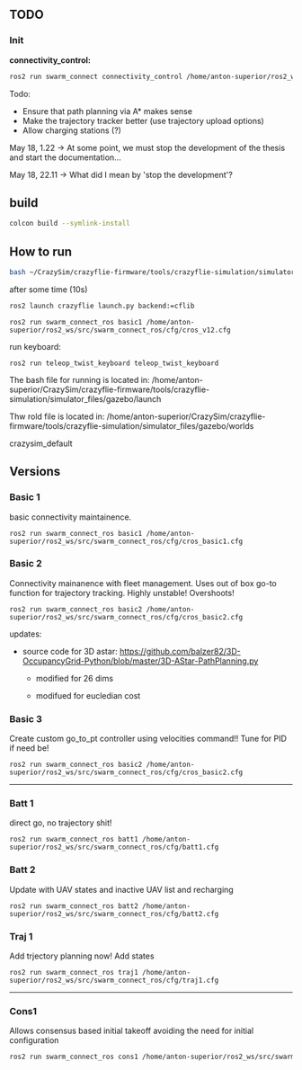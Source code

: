 ## TODO

### Init

**connectivity_control:**

```bash
ros2 run swarm_connect connectivity_control /home/anton-superior/ros2_ws/src/swarm_connect/cfg/cfg1.cfg
```

Todo:

- Ensure that path planning via A* makes sense
- Make the trajectory tracker better (use trajectory upload options)
- Allow charging stations (?)

May 18, 1.22 -> At some point, we must stop the development of the thesis and start the documentation...

May 18, 22.11 -> What did I mean by 'stop the development'?




## build

```bash
colcon build --symlink-install
```

## How to run

```bash
bash ~/CrazySim/crazyflie-firmware/tools/crazyflie-simulation/simulator_files/gazebo/launch/sitl_multiagent_square.sh -n 10 -m crazyflie
```

after some time (10s)

```bash
ros2 launch crazyflie launch.py backend:=cflib
```

`ros2 run swarm_connect_ros basic1 /home/anton-superior/ros2_ws/src/swarm_connect_ros/cfg/cros_v12.cfg`

run keyboard:

`ros2 run teleop_twist_keyboard teleop_twist_keyboard`

The bash file for running is located in: /home/anton-superior/CrazySim/crazyflie-firmware/tools/crazyflie-simulation/simulator_files/gazebo/launch

Thw rold file is located in:
/home/anton-superior/CrazySim/crazyflie-firmware/tools/crazyflie-simulation/simulator_files/gazebo/worlds

crazysim_default

## Versions

### Basic 1

basic connectivity maintainence. 

`ros2 run swarm_connect_ros basic1 /home/anton-superior/ros2_ws/src/swarm_connect_ros/cfg/cros_basic1.cfg`

### Basic 2

Connectivity mainanence with fleet management. Uses out of box go-to function for trajectory tracking. Highly unstable! Overshoots!

`ros2 run swarm_connect_ros basic2 /home/anton-superior/ros2_ws/src/swarm_connect_ros/cfg/cros_basic2.cfg`

updates:

- source code for 3D astar: https://github.com/balzer82/3D-OccupancyGrid-Python/blob/master/3D-AStar-PathPlanning.py

    - modified for 26 dims
    
    - modifued for eucledian cost

### Basic 3

Create custom go_to_pt controller using velocities command!! Tune for PID if need be!

`ros2 run swarm_connect_ros basic2 /home/anton-superior/ros2_ws/src/swarm_connect_ros/cfg/cros_basic2.cfg`

--------------------------------------------------------------------------

### Batt 1

direct go, no trajectory shit!

`ros2 run swarm_connect_ros batt1 /home/anton-superior/ros2_ws/src/swarm_connect_ros/cfg/batt1.cfg`

### Batt 2

Update with UAV states and inactive UAV list and recharging

`ros2 run swarm_connect_ros batt2 /home/anton-superior/ros2_ws/src/swarm_connect_ros/cfg/batt2.cfg`

### Traj 1

Add trjectory planning now! Add states

`ros2 run swarm_connect_ros traj1 /home/anton-superior/ros2_ws/src/swarm_connect_ros/cfg/traj1.cfg`

--------------------------------------------------------------------------

### Cons1

Allows consensus based initial takeoff avoiding the need for initial configuration 

```bash
ros2 run swarm_connect_ros cons1 /home/anton-superior/ros2_ws/src/swarm_connect_ros/cfg/cons1.cfg
```